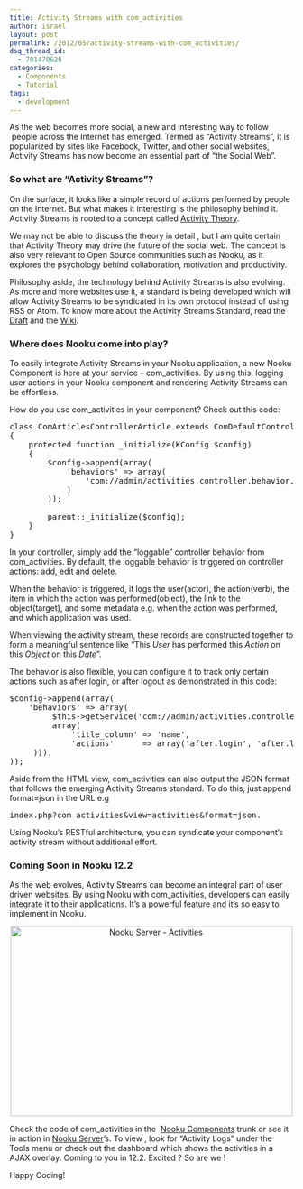 ```yaml
---
title: Activity Streams with com_activities
author: israel
layout: post
permalink: /2012/05/activity-streams-with-com_activities/
dsq_thread_id:
  - 701470626
categories:
  - Components
  - Tutorial
tags:
  - development
---
```

<p style="text-align: left;">
  As the web becomes more social, a new and interesting way to follow  people across the Internet has emerged. Termed as “Activity Streams”, it is popularized by sites like Facebook, Twitter, and other social websites, Activity Streams has now become an essential part of “the Social Web”.
</p>

<h3 style="text-align: left;" dir="ltr">
  So what are “Activity Streams”?
</h3>

<p style="text-align: left;">
  On the surface, it looks like a simple record of actions performed by people on the Internet. But what makes it interesting is the philosophy behind it. Activity Streams is rooted to a concept called <a href="http://www.slideshare.net/factoryjoe/activity-streams-socialism-the-future-of-open-source">Activity Theory</a>.
</p>

<p style="text-align: left;">
  We may not be able to discuss the theory in detail , but I am quite certain that Activity Theory may drive the future of the social web. The concept is also very relevant to Open Source communities such as Nooku, as it explores the psychology behind collaboration, motivation and productivity.
</p>

<p style="text-align: left;">
  Philosophy aside, the technology behind Activity Streams is also evolving. As more and more websites use it, a standard is being developed which will allow Activity Streams to be syndicated in its own protocol instead of using RSS or Atom. To know more about the Activity Streams Standard, read the <a href="http://activitystrea.ms/">Draft</a> and the <a href="http://wiki.activitystrea.ms/w/page/1359261/FrontPage">Wiki</a>.
</p>

<h3 style="text-align: left;" dir="ltr">
  Where does Nooku come into play?
</h3>

<p style="text-align: left;">
  To easily integrate Activity Streams in your Nooku application, a new Nooku Component is here at your service &#8211; com_activities. By using this, logging user actions in your Nooku component and rendering Activity Streams can be effortless.
</p>

<p style="text-align: left;">
  <!--more-->
</p>

<p style="text-align: left;">
  How do you use com_activities in your component? Check out this code:
</p>

<pre class="brush: php; toolbar: true;" style="text-align: left;">class ComArticlesControllerArticle extends ComDefaultControllerDefault
{
    protected function _initialize(KConfig $config)
    {
        $config-&gt;append(array(
            'behaviors' =&gt; array(
                'com://admin/activities.controller.behavior.loggable',
            )
        ));

        parent::_initialize($config);
    }
}</pre>

<p style="text-align: left;">
  In your controller, simply add the “loggable” controller behavior from com_activities. By default, the loggable behavior is triggered on controller actions: add, edit and delete.
</p>

<p style="text-align: left;">
  When the behavior is triggered, it logs the user(actor), the action(verb), the item in which the action was performed(object), the link to the object(target), and some metadata e.g. when the action was performed, and which application was used.
</p>

<p style="text-align: left;">
  When viewing the activity stream, these records are constructed together to form a meaningful sentence like “This <em>User</em> has performed this <em>Action</em> on this <em>Object</em> on this <em>Date</em>”.
</p>

<p style="text-align: left;">
  The behavior is also flexible, you can configure it to track only certain actions such as after login, or after logout as demonstrated in this code:
</p>

<pre class="brush: php; toolbar: true;" style="text-align: left;">$config-&gt;append(array(
    'behaviors' =&gt; array(
         $this-&gt;getService('com://admin/activities.controller.behavior.loggable',
         array(
             'title_column' =&gt; 'name',
             'actions'      =&gt; array('after.login', 'after.logout')
     ))),
));</pre>

<p style="text-align: left;">
  Aside from the HTML view, com_activities can also output the JSON format that follows the emerging Activity Streams standard. To do this, just append format=json in the URL e.g
</p>

<pre class="brush: php; toolbar: true;" style="text-align: left;">index.php?com_activities&view=activities&format=json.</pre>

<p style="text-align: left;">
  Using Nooku’s RESTful architecture, you can syndicate your component’s activity stream without additional effort.
</p>

<h3 style="text-align: left;" dir="ltr">
  Coming Soon in Nooku 12.2
</h3>

<p style="text-align: left;">
  As the web evolves, Activity Streams can become an integral part of user driven websites. By using Nooku with com_activities, developers can easily integrate it to their applications. It’s a powerful feature and it’s so easy to implement in Nooku.
</p>

<p style="text-align: center;">
  <a title="Nooku Server - Activities by Nooku, on Flickr" href="http://www.flickr.com/photos/nooku/7258732306/"><img class="aligncenter" src="http://farm8.staticflickr.com/7219/7258732306_89ddbc8947.jpg" alt="Nooku Server - Activities" width="500" height="337" /></a>
</p>

<p style="text-align: left;">
  Check the code of com_activities in the  <a href="http://nooku.assembla.com/spaces/nooku-components">Nooku Components</a> trunk or see it in action in <a href="http://nooku.assembla.com/spaces/nooku-server">Nooku Server</a>’s. To view , look for “Activity Logs” under the Tools menu or check out the dashboard which shows the activities in a AJAX overlay. Coming to you in 12.2. Excited ? So are we !
</p>

<p style="text-align: left;">
  Happy Coding!
</p>